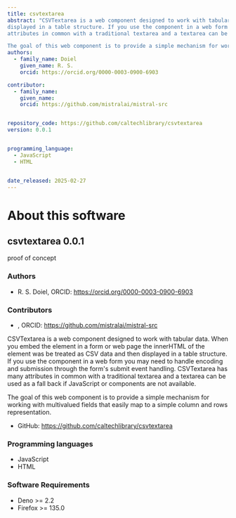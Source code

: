 ```yaml
---
title: csvtextarea
abstract: "CSVTextarea is a web component designed to work with tabular data. When you embed the element in a form or web page the innerHTML of the element was be treated as CSV data and then 
displayed in a table structure. If you use the component in a web form you may need to handle encoding and submission through the form&#x27;s submit event handling. CSVTextarea has many 
attributes in common with a traditional textarea and a textarea can be used as a fall back if JavaScript or components are not available.

The goal of this web component is to provide a simple mechanism for working with multivalued fields that easily map to a simple column and rows representation."
authors:
  - family_name: Doiel
    given_name: R. S.
    orcid: https://orcid.org/0000-0003-0900-6903

contributor:
  - family_name: 
    given_name: 
    orcid: https://github.com/mistralai/mistral-src


repository_code: https://github.com/caltechlibrary/csvtextarea
version: 0.0.1


programming_language:
  - JavaScript
  - HTML


date_released: 2025-02-27
---
```


About this software
===================

## csvtextarea 0.0.1

proof of concept

### Authors

- R. S. Doiel, ORCID: <https://orcid.org/0000-0003-0900-6903>

### Contributors

-  , ORCID: <https://github.com/mistralai/mistral-src>



CSVTextarea is a web component designed to work with tabular data. When you embed the element in a form or web page the innerHTML of the element was be treated as CSV data and then 
displayed in a table structure. If you use the component in a web form you may need to handle encoding and submission through the form&#x27;s submit event handling. CSVTextarea has many 
attributes in common with a traditional textarea and a textarea can be used as a fall back if JavaScript or components are not available.

The goal of this web component is to provide a simple mechanism for working with multivalued fields that easily map to a simple column and rows representation.


- GitHub: <https://github.com/caltechlibrary/csvtextarea>


### Programming languages

- JavaScript
- HTML




### Software Requirements

- Deno &gt;&#x3D; 2.2
- Firefox &gt;&#x3D; 135.0

